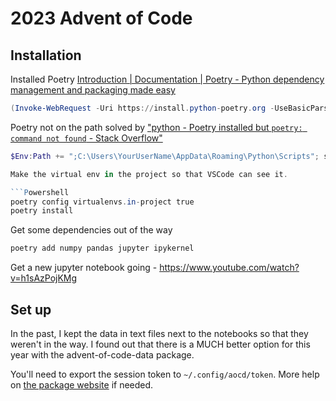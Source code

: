 # 2023 Advent of Code

## Installation

Installed Poetry [Introduction | Documentation | Poetry - Python dependency management and packaging made easy](https://python-poetry.org/docs/#installing-with-the-official-installer)

```Powershell
(Invoke-WebRequest -Uri https://install.python-poetry.org -UseBasicParsing).Content | py -
```

Poetry not on the path solved by ["python - Poetry installed but `poetry: command not found` - Stack Overflow"](https://stackoverflow.com/questions/70003829/poetry-installed-but-poetry-command-not-found/75601518#75601518)

```Powershell
$Env:Path += ";C:\Users\YourUserName\AppData\Roaming\Python\Scripts"; setx PATH "$Env:Path"

Make the virtual env in the project so that VSCode can see it.

```Powershell
poetry config virtualenvs.in-project true
poetry install
```

Get some dependencies out of the way

```Powershell
poetry add numpy pandas jupyter ipykernel
```

Get a new jupyter notebook going - https://www.youtube.com/watch?v=h1sAzPojKMg

## Set up

In the past, I kept the data in text files next to the notebooks so that they weren't in the way. I found out that there is a MUCH better option for this year with the advent-of-code-data package.

You'll need to export the session token to `~/.config/aocd/token`. More help on [the package website](https://pypi.org/project/advent-of-code-data/) if needed.
